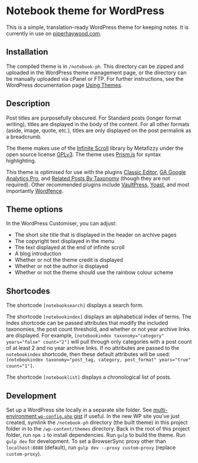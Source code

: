 # Notebook theme for WordPress

This is a simple, translation-ready WordPress theme for keeping notes. It is currently in use on [piperhaywood.com](https://piperhaywood.com).

## Installation

The compiled theme is in `/notebook-ph`. This directory can be zipped and uploaded in the WordPress theme management page, or the directory can be manually uploaded via cPanel or FTP. For further instructions, see the WordPress documentation page [Using Themes](https://wordpress.org/support/article/using-themes/#adding-new-themes-using-the-administration-screens).

## Description

Post titles are purposefully obscured. For Standard posts (longer format writing), titles are displayed in the body of the content. For all other formats (aside, image, quote, etc.), titles are only displayed on the post permalink as a breadcrumb.

The theme makes use of the [Infinite Scroll](https://infinite-scroll.com/) library by Metafizzy under the open source license [GPLv3](https://www.gnu.org/licenses/gpl-3.0.html). The theme uses [Prism.js](https://prismjs.com/index.html) for syntax highlighting.

This theme is optimised for use with the plugins [Classic Editor](https://wordpress.org/plugins/classic-editor/), [GA Google Analytics Pro](https://wordpress.org/plugins/ga-google-analytics/), and [Related Posts By Taxonomy](https://wordpress.org/plugins/related-posts-by-taxonomy/) (though they are not required). Other recommended plugins include [VaultPress](https://wordpress.org/plugins/vaultpress/), [Yoast](https://wordpress.org/plugins/wordpress-seo/), and most importantly [Wordfence](https://wordpress.org/plugins/wordfence/).

## Theme options

In the WordPress Customiser, you can adjust:

- The short site title that is displayed in the header on archive pages
- The copyright text displayed in the menu
- The text displayed at the end of infinite scroll
- A blog introduction
- Whether or not the theme credit is displayed
- Whether or not the author is displayed
- Whether or not the theme should use the rainbow colour scheme

## Shortcodes

The shortcode `[notebooksearch]` displays a search form.

The shortcode `[notebookindex]` displays an alphabetical index of terms. The Index shortcode can be passed attributes that modify the included taxonomies, the post count threshold, and whether or not year archive links are displayed. For example, `[notebookindex taxonomy="category" years="false" count="2"]` will pull through only categories with a post count of at least 2 and no year archive links. If no attributes are passed to the `notebookindex` shortcode, then these default attributes will be used: `[notebookindex taxonomy="post_tag, category, post_format" years="true" count="1"]`.

The shortcode `[notebooklist]` displays a chronological list of posts.

## Development

Set up a WordPress site locally in a separate site folder. See [multi-environment `wp-config.php` gist](https://gist.github.com/piperhaywood/2a7217964335e22574784153eab1d38b) if useful. In the new WP site you’ve just created, symlink the `/notebook-ph` directory (the built theme) in this project folder in to the `/wp-content/themes` directory. Back in the root of this project folder, run `npm i` to install dependencies. Run `gulp` to build the theme. Run `gulp dev` for development. To set a BrowserSync proxy other than `localhost:8888` (default), run `gulp dev --proxy custom-proxy` (replace `custom-proxy`).
